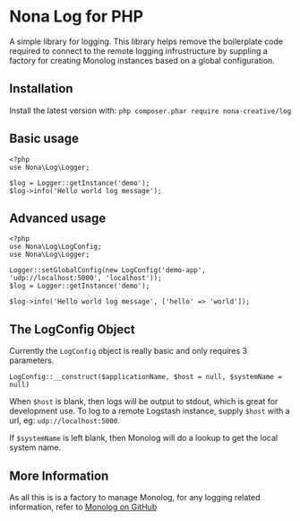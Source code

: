 # Nona Log for PHP

A simple library for logging. This library helps remove the boilerplate code required to connect to the remote logging infrustructure by suppling a factory for creating Monolog instances based on a global configuration.

## Installation
Install the latest version with: `php composer.phar require nona-creative/log`

## Basic usage

```
<?php
use Nona\Log\Logger;

$log = Logger::getInstance('demo');
$log->info('Hello world log message');

```

## Advanced usage

```
<?php
use Nona\Log\LogConfig;
use Nona\Log\Logger;

Logger::setGlobalConfig(new LogConfig('demo-app', 'udp://localhost:5000', 'localhost'));
$log = Logger::getInstance('demo');

$log->info('Hello world log message', ['hello' => 'world']);
```

## The LogConfig Object
Currently the `LogConfig` object is really basic and only requires 3 parameters.

`LogConfig::__construct($applicationName, $host = null, $systemName = null)`

When `$host` is blank, then logs will be output to stdout, which is great for development use. To log to a remote Logstash instance, supply `$host` with a url, eg: `udp://localhost:5000`.

If `$systemName` is left blank, then Monolog will do a lookup to get the local system name.


## More Information
As all this is is a factory to manage Monolog, for any logging related information, refer to [Monolog on GitHub](https://github.com/Seldaek/monolog)